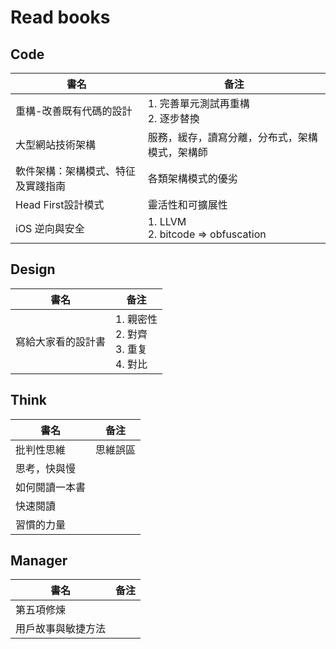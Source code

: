 # Read books

## Code
| **書名**            | **备注**                               |
|-------------------|--------------------------------------|
| 重構-改善既有代碼的設計      | 1. 完善單元測試再重構<br>2. 逐步替換              |
| 大型網站技術架構          | 服務，緩存，讀寫分離，分布式，架構模式，架構師              |
| 軟件架構：架構模式、特征及實踐指南 | 各類架構模式的優劣                            |
| Head First設計模式    | 靈活性和可擴展性                             |
| iOS 逆向與安全         | 1. LLVM<br>2. bitcode => obfuscation |

## Design
| **書名**    | **备注**                            |
|-----------|-----------------------------------|
| 寫給大家看的設計書 | 1. 親密性<br>2. 對齊<br>3. 重复<br>4. 對比 |

## Think
| **書名**  | **备注** |
|---------|--------|
| 批判性思維   | 思維誤區   |
| 思考，快與慢  |        |
| 如何閱讀一本書 |        |
| 快速閱讀    |        |
| 習慣的力量   |        |

## Manager
| **書名**    | **备注** |
|-----------|--------|
| 第五項修煉     |        |
| 用戶故事與敏捷方法 |        |